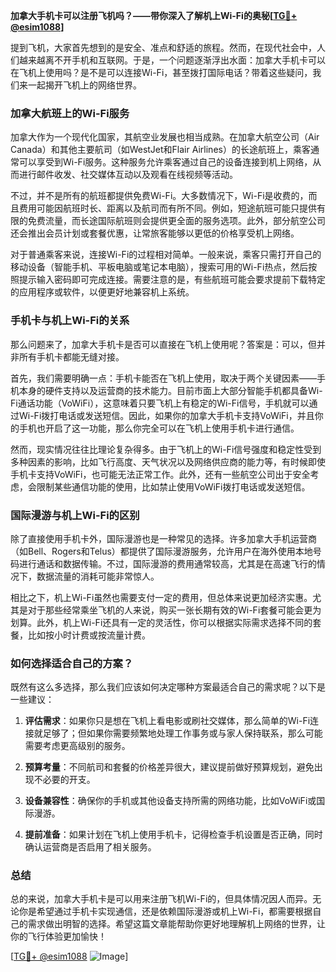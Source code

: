 **加拿大手机卡可以注册飞机吗？——带你深入了解机上Wi-Fi的奥秘[[TG💪+ @esim1088](https://t.me/s/esim1088)]**

提到飞机，大家首先想到的是安全、准点和舒适的旅程。然而，在现代社会中，人们越来越离不开手机和互联网。于是，一个问题逐渐浮出水面：加拿大手机卡可以在飞机上使用吗？是不是可以连接Wi-Fi，甚至拨打国际电话？带着这些疑问，我们来一起揭开飞机上的网络世界。

### 加拿大航班上的Wi-Fi服务

加拿大作为一个现代化国家，其航空业发展也相当成熟。在加拿大航空公司（Air Canada）和其他主要航司（如WestJet和Flair Airlines）的长途航班上，乘客通常可以享受到Wi-Fi服务。这种服务允许乘客通过自己的设备连接到机上网络，从而进行邮件收发、社交媒体互动以及观看在线视频等活动。

不过，并不是所有的航班都提供免费Wi-Fi。大多数情况下，Wi-Fi是收费的，而且费用可能因航班时长、距离以及航司而有所不同。例如，短途航班可能只提供有限的免费流量，而长途国际航班则会提供更全面的服务选项。此外，部分航空公司还会推出会员计划或套餐优惠，让常旅客能够以更低的价格享受机上网络。

对于普通乘客来说，连接Wi-Fi的过程相对简单。一般来说，乘客只需打开自己的移动设备（智能手机、平板电脑或笔记本电脑），搜索可用的Wi-Fi热点，然后按照提示输入密码即可完成连接。需要注意的是，有些航班可能会要求提前下载特定的应用程序或软件，以便更好地兼容机上系统。

### 手机卡与机上Wi-Fi的关系

那么问题来了，加拿大手机卡是否可以直接在飞机上使用呢？答案是：可以，但并非所有手机卡都能无缝对接。

首先，我们需要明确一点：手机卡能否在飞机上使用，取决于两个关键因素——手机本身的硬件支持以及运营商的技术能力。目前市面上大部分智能手机都具备Wi-Fi通话功能（VoWiFi），这意味着只要飞机上有稳定的Wi-Fi信号，手机就可以通过Wi-Fi拨打电话或发送短信。因此，如果你的加拿大手机卡支持VoWiFi，并且你的手机也开启了这一功能，那么你完全可以在飞机上使用手机卡进行通信。

然而，现实情况往往比理论复杂得多。由于飞机上的Wi-Fi信号强度和稳定性受到多种因素的影响，比如飞行高度、天气状况以及网络供应商的能力等，有时候即使手机卡支持VoWiFi，也可能无法正常工作。此外，还有一些航空公司出于安全考虑，会限制某些通信功能的使用，比如禁止使用VoWiFi拨打电话或发送短信。

### 国际漫游与机上Wi-Fi的区别

除了直接使用手机卡外，国际漫游也是一种常见的选择。许多加拿大手机运营商（如Bell、Rogers和Telus）都提供了国际漫游服务，允许用户在海外使用本地号码进行通话和数据传输。不过，国际漫游的费用通常较高，尤其是在高速飞行的情况下，数据流量的消耗可能非常惊人。

相比之下，机上Wi-Fi虽然也需要支付一定的费用，但总体来说更加经济实惠。尤其是对于那些经常乘坐飞机的人来说，购买一张长期有效的Wi-Fi套餐可能会更为划算。此外，机上Wi-Fi还具有一定的灵活性，你可以根据实际需求选择不同的套餐，比如按小时计费或按流量计费。

### 如何选择适合自己的方案？

既然有这么多选择，那么我们应该如何决定哪种方案最适合自己的需求呢？以下是一些建议：

1. **评估需求**：如果你只是想在飞机上看电影或刷社交媒体，那么简单的Wi-Fi连接就足够了；但如果你需要频繁地处理工作事务或与家人保持联系，那么可能需要考虑更高级别的服务。
   
2. **预算考量**：不同航司和套餐的价格差异很大，建议提前做好预算规划，避免出现不必要的开支。

3. **设备兼容性**：确保你的手机或其他设备支持所需的网络功能，比如VoWiFi或国际漫游。

4. **提前准备**：如果计划在飞机上使用手机卡，记得检查手机设置是否正确，同时确认运营商是否启用了相关服务。

### 总结

总的来说，加拿大手机卡是可以用来注册飞机Wi-Fi的，但具体情况因人而异。无论你是希望通过手机卡实现通信，还是依赖国际漫游或机上Wi-Fi，都需要根据自己的需求做出明智的选择。希望这篇文章能帮助你更好地理解机上网络的世界，让你的飞行体验更加愉快！

[[TG💪+ @esim1088](https://t.me/s/esim1088) ![Image](https://i.postimg.cc/4NQfJmqS/Snipaste-2025-05-13-00-14-12.png)]